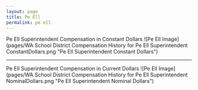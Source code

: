 ```yaml
---
layout: page
title: Pe Ell
permalink: pe ell
---
```



Pe Ell Superintendent Compensation in Constant Dollars
![Pe Ell Image](pages/WA School District Compensation History for Pe Ell Superintendent ConstantDollars.png "Pe Ell Superintendent Constant Dollars")
___

Pe Ell Superintendent Compensation in Current Dollars
![Pe Ell Image](pages/WA School District Compensation History for Pe Ell Superintendent NominalDollars.png "Pe Ell Superintendent Nominal Dollars")